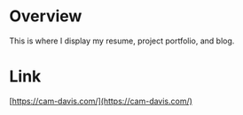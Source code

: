 # Overview
This is where I display my resume, project portfolio, and blog.

# Link
[https://cam-davis.com/](https://cam-davis.com/)

